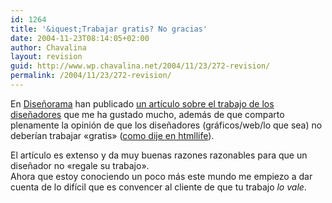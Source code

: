 ```yaml
---
id: 1264
title: '&iquest;Trabajar gratis? No gracias'
date: 2004-11-23T08:14:05+02:00
author: Chavalina
layout: revision
guid: http://www.wp.chavalina.net/2004/11/23/272-revision/
permalink: /2004/11/23/272-revision/
---
```

En <a href="http://www.disenorama.com" target="_blank">Dise&ntilde;orama</a> han publicado <a href="http://www.disenorama.com/articulos//trabajar_gratis_no_te_con.htm" target="_blank">un art&iacute;culo sobre el trabajo de los dise&ntilde;adores</a> que me ha gustado mucho, además de que comparto plenamente la opini&oacute;n de que los dise&ntilde;adores (gráficos/web/lo que sea) no deber&iacute;an trabajar «gratis» (<a href="http://www.htmllife.com/archivos/concurso_de_plantillas/#comments" target="_blank">como dije en htmllife</a>).

El art&iacute;culo es extenso y da muy buenas razones razonables para que un dise&ntilde;ador no «regale su trabajo».  
Ahora que estoy conociendo un poco más este mundo me empiezo a dar cuenta de lo dif&iacute;cil que es convencer al cliente de que tu trabajo _lo vale_.